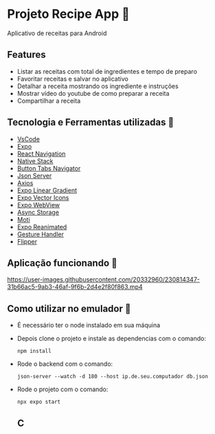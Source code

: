 # Projeto Recipe App :garlic:
Aplicativo de receitas para Android

## Features 
- Listar as receitas com total de ingredientes e tempo de preparo
- Favoritar receitas e salvar no aplicativo
- Detalhar a receita mostrando os ingrediente e instruções
- Mostrar vídeo do youtube de como preparar a receita
- Compartilhar a receita

## Tecnologia e Ferramentas utilizadas :robot:
- [VsCode](https://code.visualstudio.com/)
- [Expo](https://docs.expo.dev/)
- [React Navigation](https://reactnavigation.org/docs/getting-started)
- [Native Stack](https://reactnavigation.org/docs/hello-react-navigation)
- [Button Tabs Navigator](https://reactnavigation.org/docs/bottom-tab-navigator)
- [Json Server](https://github.com/typicode/json-server)
- [Axios](https://www.npmjs.com/package/axios)
- [Expo Linear Gradient](https://docs.expo.dev/versions/latest/sdk/linear-gradient/)
- [Expo Vector Icons](https://docs.expo.dev/guides/icons/)
- [Expo WebView](https://docs.expo.dev/versions/latest/sdk/webview/)
- [Async Storage](https://docs.expo.dev/versions/latest/sdk/async-storage/)
- [Moti](https://moti.fyi/installation)
- [Expo Reanimated](https://docs.expo.dev/versions/latest/sdk/reanimated/)
- [Gesture Handler](https://docs.expo.dev/versions/latest/sdk/gesture-handler/)
- [Flipper](https://fbflipper.com/)

## Aplicação funcionando :runner:

https://user-images.githubusercontent.com/20332960/230814347-31b66ac5-9ab3-46af-9f6b-2d4e2f80f863.mp4



## Como utilizar no emulador :iphone:
- É necessário ter o node instalado em sua máquina
  
- Depois clone o projeto e instale as dependencias com o comando:
  ```
  npm install
  ```
- Rode o backend com o comando:
  ```
  json-server --watch -d 180 --host ip.de.seu.computador db.json  
  ```
- Rode o projeto com o comando:
  ```
  npx expo start
  ```
  ## C
